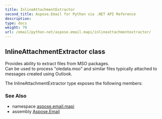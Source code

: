 ```yaml
---
title: InlineAttachmentExtractor
second_title: Aspose.Email for Python via .NET API Reference
description: 
type: docs
weight: 70
url: /email/python-net/aspose.email.mapi/inlineattachmentextractor/
---
```


## InlineAttachmentExtractor class

Provides ability to extract files from MSO packages.<br/>            Can be used to process "oledata.mso" and similar files typically attached to messages created using Outlook.

The InlineAttachmentExtractor type exposes the following members:

### See Also

* namespace [aspose.email.mapi](/email/python-net/aspose.email.mapi/)
* assembly [Aspose.Email](/slides/python-net/)

